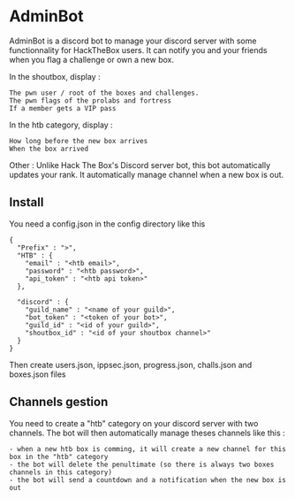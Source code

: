 # AdminBot

AdminBot is a discord bot to manage your discord server with some functionnality for HackTheBox users. It can notify you and your friends when you flag a challenge or own a new box.


In the shoutbox, display :

    The pwn user / root of the boxes and challenges.
    The pwn flags of the prolabs and fortress
    If a member gets a VIP pass

In the htb category, display :

    How long before the new box arrives
    When the box arrived
    
Other :
    Unlike Hack The Box's Discord server bot, this bot automatically updates your rank.
    It automatically manage channel when a new box is out.


## Install

You need a config.json in the config directory like this
```
{
  "Prefix" : ">",
  "HTB" : {
    "email" : "<htb email>",
    "password" : "<htb password>",
    "api_token" : "<htb api token>"
  },

  "discord" : {
    "guild_name" : "<name of your guild>",
    "bot_token" : "<token of your bot>",
    "guild_id" : "<id of your guild>",
    "shoutbox_id" : "<id of your shoutbox channel>"
  }
}
```

Then create users.json, ippsec.json, progress.json, challs.json and boxes.json files

## Channels gestion

You need to create a "htb" category on your discord server with two channels. The bot will then automatically manage theses channels like this :

    - when a new htb box is comming, it will create a new channel for this box in the "htb" category
    - the bot will delete the penultimate (so there is always two boxes channels in this category)
    - the bot will send a countdown and a notification when the new box is out
